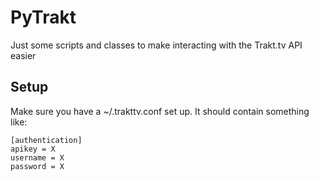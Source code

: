 PyTrakt
=======
Just some scripts and classes to make interacting with the Trakt.tv API easier

Setup
-----
Make sure you have a ~/.trakttv.conf set up.  It should contain something like:

    [authentication]
    apikey = X
    username = X
    password = X
